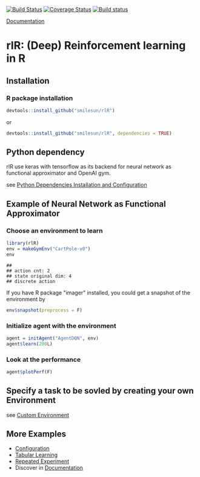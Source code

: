 [![Build Status](https://travis-ci.com/smilesun/rlR.svg?branch=master)](https://travis-ci.com/smilesun/rlR)
[![Coverage Status](https://coveralls.io/repos/github/smilesun/rlR/badge.svg?branch=master)](https://coveralls.io/github/smilesun/rlR?branch=master)
[![Build status](https://ci.appveyor.com/api/projects/status/d0oyb358bh3e8r7r?svg=true)](https://ci.appveyor.com/project/smilesun/rlr)

[Documentation](https://smilesun.github.io/rlR/)

# rlR: (Deep) Reinforcement learning in R

## Installation

### R package installation

```r
devtools::install_github("smilesun/rlR")
```
or 


```r
devtools::install_github("smilesun/rlR", dependencies = TRUE)
```

## Python dependency

rlR use keras with tensorflow as its backend for neural network as functional approximator and OpenAI gym.

see [Python Dependencies Installation and Configuration](https://smilesun.github.io/rlR/articles/python_dependencies.html)

## Example of Neural Network as Functional Approximator

### Choose an environment to learn

```r
library(rlR)
env = makeGymEnv("CartPole-v0")
env
```

```
## 
## action cnt: 2 
## state original dim: 4 
## discrete action
```

If you have R package "imager" installed, you could get a snapshot of the environment by

```r
env$snapshot(preprocess = F)
```


### Initialize agent with the environment

```r
agent = initAgent("AgentDQN", env)
agent$learn(200L)  
```

### Look at the performance

```r
agent$plotPerf(F)
```

## Specify a task to be sovled by creating your own Environment

see [Custom Environment](https://smilesun.github.io/rlR/articles/define_custom_environments.html)

## More Examples
- [Configuration](https://smilesun.github.io/rlR/articles/custom_configuration.html)
- [Tabular Learning](https://smilesun.github.io/rlR/articles/table_learning.html)
- [Repeated Experiment](https://smilesun.github.io/rlR/articles/repeated_experiment.html)
- Discover in [Documentation](https://smilesun.github.io/rlR/)
